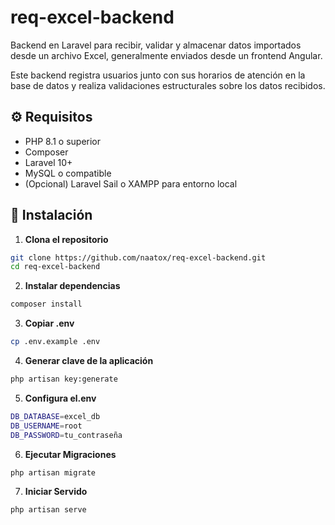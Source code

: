 # req-excel-backend

Backend en Laravel para recibir, validar y almacenar datos importados desde un archivo Excel, generalmente enviados desde un frontend Angular.

Este backend registra usuarios junto con sus horarios de atención en la base de datos y realiza validaciones estructurales sobre los datos recibidos.

## ⚙️ Requisitos

- PHP 8.1 o superior
- Composer
- Laravel 10+
- MySQL o compatible
- (Opcional) Laravel Sail o XAMPP para entorno local

## 🚀 Instalación

1. **Clona el repositorio**

```bash
git clone https://github.com/naatox/req-excel-backend.git
cd req-excel-backend
```

2. **Instalar dependencias**

```bash
composer install

```

3. **Copiar .env**

```bash
cp .env.example .env
```

4. **Generar clave de la aplicación**

```bash
php artisan key:generate
```

5. **Configura el.env**

```bash
DB_DATABASE=excel_db
DB_USERNAME=root
DB_PASSWORD=tu_contraseña
```

6. **Ejecutar Migraciones**

```bash
php artisan migrate
```

7. **Iniciar Servido**

```bash
php artisan serve
```



